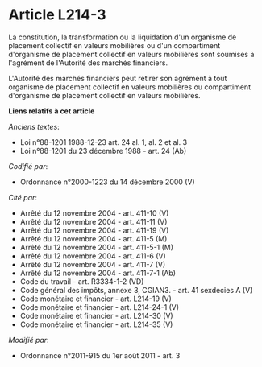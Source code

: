 # Article L214-3

La constitution, la transformation ou la liquidation d'un organisme de placement collectif en valeurs mobilières ou d'un
compartiment d'organisme de placement collectif en valeurs mobilières sont soumises à l'agrément de l'Autorité des marchés
financiers.

L'Autorité des marchés financiers peut retirer son agrément à tout organisme de placement collectif en valeurs mobilières ou
compartiment d'organisme de placement collectif en valeurs mobilières.

**Liens relatifs à cet article**

_Anciens textes_:

  - Loi n°88-1201 1988-12-23 art. 24 al. 1, al. 2 et al. 3
  - Loi n°88-1201 du 23 décembre 1988 - art. 24 (Ab)

_Codifié par_:

  - Ordonnance n°2000-1223 du 14 décembre 2000 (V)

_Cité par_:

  - Arrêté du 12 novembre 2004 - art. 411-10 (V)
  - Arrêté du 12 novembre 2004 - art. 411-11 (V)
  - Arrêté du 12 novembre 2004 - art. 411-19 (V)
  - Arrêté du 12 novembre 2004 - art. 411-5 (M)
  - Arrêté du 12 novembre 2004 - art. 411-5-1 (M)
  - Arrêté du 12 novembre 2004 - art. 411-6 (V)
  - Arrêté du 12 novembre 2004 - art. 411-7 (V)
  - Arrêté du 12 novembre 2004 - art. 411-7-1 (Ab)
  - Code du travail - art. R3334-1-2 (VD)
  - Code général des impôts, annexe 3, CGIAN3. - art. 41 sexdecies A (V)
  - Code monétaire et financier - art. L214-19 (V)
  - Code monétaire et financier - art. L214-24-1 (V)
  - Code monétaire et financier - art. L214-30 (V)
  - Code monétaire et financier - art. L214-35 (V)

_Modifié par_:

  - Ordonnance n°2011-915 du 1er août 2011 - art. 3
